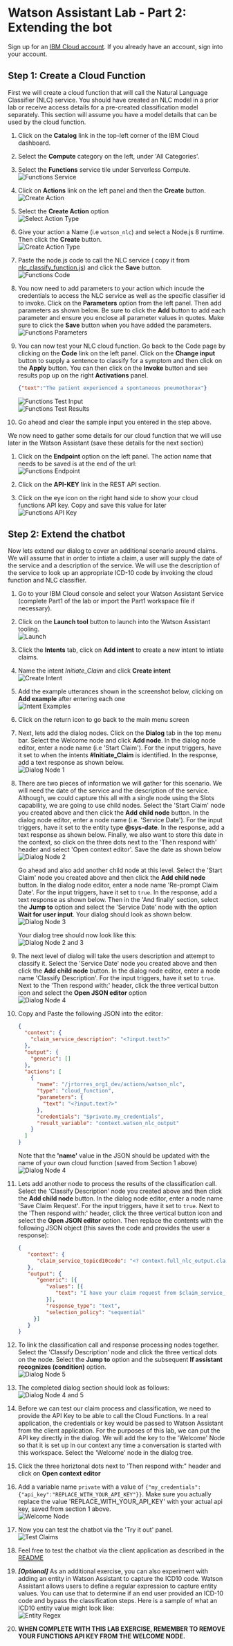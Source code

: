 # Watson Assistant Lab - Part 2: Extending the bot

Sign up for an [IBM Cloud account](https://console.cloud.ibm.com). If you already have an account, sign into your account.  

## Step 1: Create a Cloud Function

First we will create a cloud function that will call the Natural Language Classifier (NLC) service. You should have created an NLC model in a prior lab or receive access details for a pre-created classification model separately. This section will assume you have a model details that can be used by the cloud function.  

1. Click on the **Catalog** link in the top-left corner of the IBM Cloud dashboard.

1. Select the **Compute** category on the left, under 'All Categories'.

1. Select the **Functions** service tile under Serverless Compute.  
   ![Functions Service](doc/source/images/Functions_Tile.png)

1. Click on **Actions** link on the left panel and then the **Create** button.  
   ![Create Action](doc/source/images/Functions_CreateAction.png)

1. Select the **Create Action** option  
   ![Select Action Type](doc/source/images/Function_SelectAction.png)

1. Give your action a Name (i.e `watson_nlc`) and select a Node.js 8 runtime. Then click the **Create** button.  
   ![Create Action Type](doc/source/images/Function_CreateAction_Vars.png)

1. Paste the node.js code to call the NLC service ( copy it from [nlc_classify_function.js](functions/nlc_classify_function.js)) and click the **Save** button.  
   ![Functions Code](doc/source/images/Function_Code.png)

1. You now need to add parameters to your action which incude the credentials to access the NLC service as well as the specific classifier id to invoke. Click on the **Parameters** option from the left panel. Then add parameters as shown below. Be sure to click the **Add** button to add each parameter and ensure you enclose all parameter values in quotes. Make sure to click the **Save** button when you have added the parameters.  
   ![Functions Parameters](doc/source/images/Function_Parameters.png)

1. You can now test your NLC cloud function. Go back to the Code page by clicking on the **Code** link on the left panel. Click on the **Change input** button to supply a sentence to classify for a symptom and then click on the **Apply** button. You can then click on the **Invoke** button and see results pop up on the right **Activations** panel.  

   ```JSON
   {"text":"The patient experienced a spontaneous pneumothorax"}
   ```

   ![Functions Test Input](doc/source/images/Function_TestInput.png)  
   ![Functions Test Results](doc/source/images/Function_CallResults.png)

1. Go ahead and clear the sample input you entered in the step above.  


We now need to gather some details for our cloud function that we will use later in the Watson Assistant (save these details for the next section)  

1. Click on the **Endpoint** option on the left panel. The action name that needs to be saved is at the end of the url:  
   ![Functions Endpoint](doc/source/images/Function_Endpoint.png)

1. Click on the **API-KEY** link in the REST API section.

1. Click on the eye icon on the right hand side to show your cloud functions API key. Copy and save this value for later  
   ![Functions API Key](doc/source/images/Functions_APIKey.png)

## Step 2: Extend the chatbot

Now lets extend our dialog to cover an additional scenario around claims. We will assume that in order to intiate a claim, a user will supply the date of the service and a description of the service. We will use the description of the service to look up an appropriate ICD-10 code by invoking the cloud function and NLC classifier.

1. Go to your IBM Cloud console and select your Watson Assistant Service (complete Part1 of the lab or import the Part1 workspace file if necessary).

1. Click on the  **Launch tool** button to launch into the Watson Assistant tooling.  
   ![Launch](doc/source/images/WA_LaunchTool.png)

1. Click the **Intents** tab, click on **Add intent** to create a new intent to intiate claims.

1. Name the intent *Initiate_Claim* and click **Create intent**  
   ![Create Intent](doc/source/images/WA_CreateIntent_2.png)

1. Add the example utterances shown in the screenshot below, clicking on **Add example** after entering each one  
   ![Intent Examples](doc/source/images/WA_CreateIntent_2_Examples.png)

1. Click on the return icon to go back to the main menu screen

1. Next, lets add the dialog nodes. Click on the **Dialog** tab in the top menu bar. Select the Welcome node and click **Add node**. In the dialog node editor, enter a node name (i.e 'Start Claim'). For the input triggers, have it set to when the intents **#Initiate_Claim** is identified. In the response, add a text response as shown below.  
   ![Dialog Node 1](doc/source/images/WA_Dialog_Node6.png)

1. There are two pieces of information we will gather for this scenario. We will need the date of the service and the description of the service. Although, we could capture this all with a single node using the Slots capability, we are going to use child nodes. Select the 'Start Claim' node you created above and then click the **Add child node** button.  In the dialog node editor, enter a node name (i.e. 'Service Date'). For the input triggers, have it set to the entity type **@sys-date**. In the response, add a text response as shown below. Finally, we also want to store this date in the context, so click on the three dots next to the 'Then respond with' header and select 'Open context editor'. Save the date as shown below  
   ![Dialog Node 2](doc/source/images/WA_Dialog_Node7.png)  

   Go ahead and also add another child node at this level. Select the 'Start Claim' node you created above and then click the **Add child node** button.  In the dialog node editor, enter a node name 'Re-prompt Claim Date'. For the input triggers, have it set to `true`. In the response, add a text response as shown below. Then in the 'And finally' section, select the **Jump to** option and select the 'Service Date' node with the option **Wait for user input**. Your dialog should look as shown below.  
   ![Dialog Node 3](doc/source/images/WA_Dialog_Node8.png)  

   Your dialog tree should now look like this:  
   ![Dialog Node 2 and 3](doc/source/images/WA_ClaimServiceNodes_Level1.png)

1. The next level of dialog will take the users description and attempt to classify it. Select the 'Service Date' node you created above and then click the **Add child node** button.  In the dialog node editor, enter a node name 'Classify Description'. For the input triggers, have it set to `true`. Next to the 'Then respond with:' header, click the three vertical button icon and select the **Open JSON editor** option  
   ![Dialog Node 4](doc/source/images/WA_Dialog_Node9_Resp1.png)

1. Copy and Paste the following JSON into the editor:  

   ```JSON
   {
     "context": {
       "claim_service_description": "<?input.text?>"
     },
     "output": {
       "generic": []
     },
     "actions": [
       {
         "name": "/jrtorres_org1_dev/actions/watson_nlc",
         "type": "cloud_function",
         "parameters": {
           "text": "<?input.text?>"
         },
         "credentials": "$private.my_credentials",
         "result_variable": "context.watson_nlc_output"
       }
     ]
   }
   ```

   Note that the **'name'** value in the JSON should be updated with the name of your own cloud function (saved from Section 1 above)  
   ![Dialog Node 4](doc/source/images/WA_Dialog_Node9_Resp2.png)

1. Lets add another node to process the results of the classification call. Select the 'Classify Description' node you created above and then click the **Add child node** button.  In the dialog node editor, enter a node name 'Save Claim Request'. For the input triggers, have it set to `true`. Next to the 'Then respond with:' header, click the three vertical button icon and select the **Open JSON editor** option. Then replace the contents with the following JSON object (this saves the code and provides the user a response):  

   ```JSON
   {
      "context": {
         "claim_service_topicd10code": "<? context.full_nlc_output.classes.get(0).class_name ?>"
      },
      "output": {
         "generic": [{
            "values": [{
               "text": "I have your claim request from $claim_service_date and an identified code of $claim_service_topicd10code"
            }],
            "response_type": "text",
            "selection_policy": "sequential"
        }]
      }
   }
   ```

1. To link the classification call and response processing nodes together. Select the 'Classify Description' node and click the three vertical dots on the node. Select the **Jump to** option and the subsequent **If assistant recognizes (condition)** option.  
   ![Dialog Node 5](doc/source/images/WA_Dialog_Node10_Jumpto.png)

1. The completed dialog section should look as follows:  
   ![Dialog Node 4 and 5](doc/source/images/WA_ClaimServiceNodes_Level2.png)

1. Before we can test our claim process and classification, we need to provide the API Key to be able to call the Cloud Functions. In a real application, the credentials or key would be passed to Watson Assistant from the client application. For the purposes of this lab, we can put the API key directly in the dialog. We will add the key to the 'Welcome' Node so that it is set up in our context any time a conversation is started with this workspace. Select the 'Welcome' node in the dialog tree.

1. Click the three horiztonal dots next to 'Then respond with:" header and click on **Open context editor**

1. Add a variable name `private` with a value of `{"my_credentials":{"api_key":"REPLACE_WITH_YOUR_API_KEY"}}`. Make sure you actually replace the value 'REPLACE_WITH_YOUR_API_KEY' with your actual api key, saved from section 1 above.  
   ![Welcome Node](doc/source/images/WA_WelcomeNodeWithKey.png)

1. Now you can test the chatbot via the 'Try it out' panel.   
   ![Test Claims](doc/source/images/WA_TestClaims.png)

1. Feel free to test the chatbot via the client application as described in the [README](README.md)  

1. ***[Optional]*** As an additional exercise, you can also experiment with adding an entity in Watson Assistant to capture the ICD10 code. Watson Assistant allows users to define a regular expression to capture entity values. You can use that to determine if an end user provided an ICD-10 code and bypass the classification steps. Here is a sample of what an ICD10 entity value might look like:  
   ![Entity Regex](doc/source/images/WA_Entity_ICD10.png)

1. **WHEN COMPLETE WITH THIS LAB EXERCISE, REMEMBER TO REMOVE YOUR FUNCTIONS API KEY FROM THE WELCOME NODE.**
